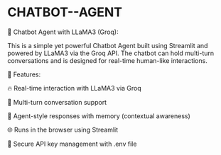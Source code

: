 # CHATBOT--AGENT

🤖 Chatbot Agent with LLaMA3 (Groq):

This is a simple yet powerful Chatbot Agent built using Streamlit and powered by LLaMA3 via the Groq API. The chatbot can hold multi-turn conversations and is designed for real-time human-like interactions.

📌 Features:

🔥 Real-time interaction with LLaMA3 via Groq

💬 Multi-turn conversation support

🧠 Agent-style responses with memory (contextual awareness)

🌐 Runs in the browser using Streamlit

🔐 Secure API key management with .env file
